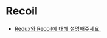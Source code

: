 # Recoil

- [Redux와 Recoil에 대해 설명해주세요.](https://github.com/4F4-Association/cheer4-study-1st/blob/main/Resources/%EC%83%81%ED%83%9C%EA%B4%80%EB%A6%AC/Recoil/Redux_Recoil.md)
